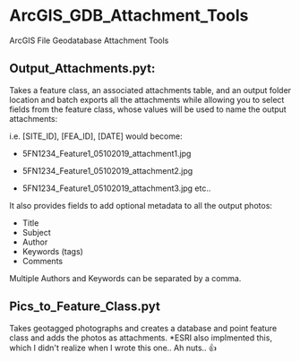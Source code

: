 # ArcGIS_GDB_Attachment_Tools
ArcGIS File Geodatabase Attachment Tools


## Output_Attachments.pyt:

Takes a feature class, an associated attachments table, and an output folder location and batch exports all the attachments while allowing you to select fields from the feature class, whose values will be used to name the output attachments:

i.e.  [SITE_ID], [FEA_ID], [DATE] would become:

- 5FN1234_Feature1_05102019_attachment1.jpg

- 5FN1234_Feature1_05102019_attachment2.jpg

- 5FN1234_Feature1_05102019_attachment3.jpg    etc..

It also provides fields to add optional metadata to all the output photos:

- Title
- Subject
- Author
- Keywords (tags)
- Comments

Multiple Authors and Keywords can be separated by a comma.


## Pics_to_Feature_Class.pyt

Takes geotagged photographs and creates a database and point feature class and adds the photos as attachments.
*ESRI also implmented this, which I didn't realize when I wrote this one.. Ah nuts.. :+1:
